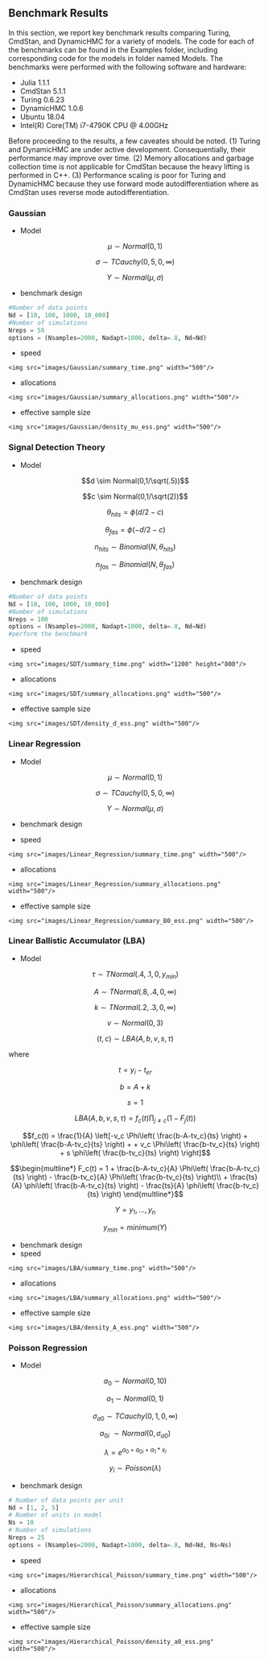## Benchmark Results
In this section, we report key benchmark results comparing Turing, CmdStan, and DynamicHMC for a variety of models. The code for each of the benchmarks can be found in the Examples folder, including corresponding code for the models in folder named Models. The benchmarks were performed with the following software and hardware:

* Julia 1.1.1
* CmdStan 5.1.1
* Turing 0.6.23
* DynamicHMC 1.0.6
* Ubuntu 18.04
* Intel(R) Core(TM) i7-4790K CPU @ 4.00GHz

Before proceeding to the results, a few caveates should be noted. (1) Turing and DynamicHMC are under active development. Consequentially, their performance may improve over time. (2) Memory allocations and garbage collection time is not applicable for CmdStan because the heavy lifting is performed in C++. (3) Performance scaling is poor for Turing and DynamicHMC because they use forward mode autodifferentiation where as CmdStan uses reverse mode autodifferentiation.

### Gaussian

* Model

```math
\mu \sim Normal(0,1)
```
```math
\sigma \sim TCauchy(0,5,0,\infty)
```
```math
Y \sim Normal(\mu,\sigma)
```

* benchmark design

```julia
#Number of data points
Nd = [10, 100, 1000, 10_000]
#Number of simulations
Nreps = 50
options = (Nsamples=2000, Nadapt=1000, delta=.8, Nd=Nd)
```

* speed

```@raw html
<img src="images/Gaussian/summary_time.png" width="500"/>
```

* allocations

```@raw html
<img src="images/Gaussian/summary_allocations.png" width="500"/>
```

* effective sample size

```@raw html
<img src="images/Gaussian/density_mu_ess.png" width="500"/>
```


### Signal Detection Theory

* Model

```math
d \sim Normal(0,1/\sqrt(.5))
```
```math
c \sim Normal(0,1/\sqrt(2))
```
```math
\theta_{hits} = ϕ(d/2-c)
```
```math
\theta_{fas} = ϕ(-d/2-c)
```
```math
n_{hits} \sim Binomial(N,\theta_{hits})
```
```math
n_{fas} \sim Binomial(N,\theta_{fas})
```

* benchmark design

```julia
#Number of data points
Nd = [10, 100, 1000, 10_000]
#Number of simulations
Nreps = 100
options = (Nsamples=2000, Nadapt=1000, delta=.8, Nd=Nd)
#perform the benchmark
```

* speed

```@raw html
<img src="images/SDT/summary_time.png" width="1200" height="800"/>
```

* allocations

```@raw html
<img src="images/SDT/summary_allocations.png" width="500"/>
```

* effective sample size

```@raw html
<img src="images/SDT/density_d_ess.png" width="500"/>
```

### Linear Regression

* Model

```math
\mu \sim Normal(0,1)
```
```math
\sigma \sim TCauchy(0,5,0,\infty)
```
```math
Y \sim Normal(\mu,\sigma)
```

* benchmark design

* speed

```@raw html
<img src="images/Linear_Regression/summary_time.png" width="500"/>
```

* allocations

```@raw html
<img src="images/Linear_Regression/summary_allocations.png" width="500"/>
```

* effective sample size

```@raw html
<img src="images/Linear_Regression/summary_B0_ess.png" width="500"/>
```

### Linear Ballistic Accumulator (LBA)

* Model

```math
\tau \sim TNormal(.4,.1,0,y_{min})
```
```math
A \sim TNormal(.8,.4,0,\infty)
```
```math
k \sim TNormal(.2,.3,0,\infty)
```
```math
v \sim Normal(0,3)
```
```math
(t,c) \sim LBA(A,b,v,s,\tau)
```

where

```math
t = y_i - t_{er}
```
```math
b = A + k
```
```math
s = 1
```
```math
LBA(A,b,v,s,\tau) = f_c(t)\prod_{j \neq c} (1-F_j(t))
```
```math
f_c(t) = \frac{1}{A} \left[-v_c \Phi\left( \frac{b-A-tv_c}{ts} \right) + \phi\left( \frac{b-A-tv_c}{ts} \right) +
+ v_c \Phi\left( \frac{b-tv_c}{ts} \right) + s \phi\left( \frac{b-tv_c}{ts} \right) \right]
```
```math
\begin{multline*}
 F_c(t) = 1 + \frac{b-A-tv_c}{A} \Phi\left( \frac{b-A-tv_c}{ts} \right) - \frac{b-tv_c}{A} \Phi\left( \frac{b-tv_c}{ts} \right)\\
 + \frac{ts}{A} \phi\left( \frac{b-A-tv_c}{ts} \right) - \frac{ts}{A} \phi\left( \frac{b-tv_c}{ts} \right)
 \end{multline*}
```
```math
Y = {y_1,...,y_n}
```
```math
y_{min} = minimum(Y)
```

* benchmark design
* speed

```@raw html
<img src="images/LBA/summary_time.png" width="500"/>
```

* allocations

```@raw html
<img src="images/LBA/summary_allocations.png" width="500"/>
```

* effective sample size

```@raw html
<img src="images/LBA/density_A_ess.png" width="500"/>
```

### Poisson Regression

* Model

```math
a_0 \sim Normal(0,10)
```
```math
a_1 \sim Normal(0,1)
```
```math
\sigma_{a0} \sim TCauchy(0,1,0,\infty)
```
```math
a_{0i} ~ \sim Normal(0,\sigma_{a0})
```
```math
\lambda = e^{a_0 + a_{0i} + a_1*x_i}
```
```math
y_i \sim Poisson(\lambda)
```

* benchmark design

```julia
# Number of data points per unit
Nd = [1, 2, 5]
# Number of units in model
Ns = 10
# Number of simulations
Nreps = 25
options = (Nsamples=2000, Nadapt=1000, delta=.8, Nd=Nd, Ns=Ns)

```

* speed

```@raw html
<img src="images/Hierarchical_Poisson/summary_time.png" width="500"/>
```

* allocations

```@raw html
<img src="images/Hierarchical_Poisson/summary_allocations.png" width="500"/>
```

* effective sample size

```@raw html
<img src="images/Hierarchical_Poisson/density_a0_ess.png" width="500"/>
```
